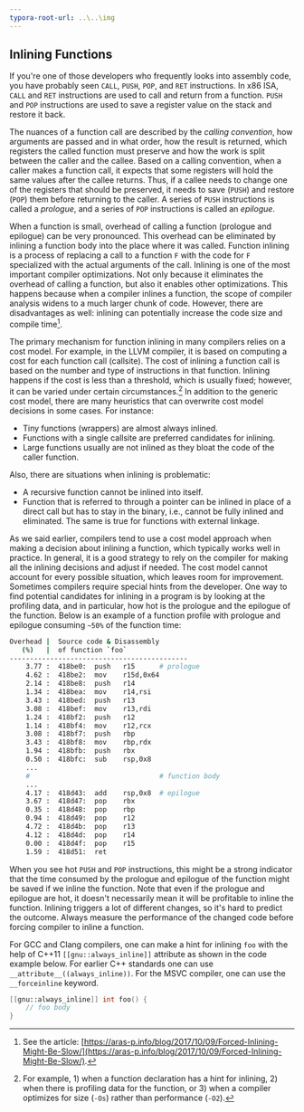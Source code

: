 ```yaml
---
typora-root-url: ..\..\img
---
```


## Inlining Functions

If you're one of those developers who frequently looks into assembly code, you have probably seen `CALL`, `PUSH`, `POP`, and `RET` instructions. In x86 ISA, `CALL` and `RET` instructions are used to call and return from a function. `PUSH` and `POP` instructions are used to save a register value on the stack and restore it back.

The nuances of a function call are described by the *calling convention*, how arguments are passed and in what order, how the result is returned, which registers the called function must preserve and how the work is split between the caller and the callee. Based on a calling convention, when a caller makes a function call, it expects that some registers will hold the same values after the callee returns. Thus, if a callee needs to change one of the registers that should be preserved, it needs to save (`PUSH`) and restore (`POP`) them before returning to the caller. A series of `PUSH` instructions is called a *prologue*, and a series of `POP` instructions is called an *epilogue*.

When a function is small, overhead of calling a function (prologue and epilogue) can be very pronounced. This overhead can be eliminated by inlining a function body into the place where it was called. Function inlining is a process of replacing a call to a function `F` with the code for `F` specialized with the actual arguments of the call. Inlining is one of the most important compiler optimizations. Not only because it eliminates the overhead of calling a function, but also it enables other optimizations. This happens because when a compiler inlines a function, the scope of compiler analysis widens to a much larger chunk of code. However, there are disadvantages as well: inlining can potentially increase the code size and compile time[^20].

The primary mechanism for function inlining in many compilers relies on a cost model. For example, in the LLVM compiler, it is based on computing a cost for each function call (callsite). The cost of inlining a function call is based on the number and type of instructions in that function. Inlining happens if the cost is less than a threshold, which is usually fixed; however, it can be varied under certain circumstances.[^21] In addition to the generic cost model, there are many heuristics that can overwrite cost model decisions in some cases. For instance: 

* Tiny functions (wrappers) are almost always inlined.
* Functions with a single callsite are preferred candidates for inlining.
* Large functions usually are not inlined as they bloat the code of the caller function.

Also, there are situations when inlining is problematic:

* A recursive function cannot be inlined into itself.
* Function that is referred to through a pointer can be inlined in place of a direct call but has to stay in the binary, i.e., cannot be fully inlined and eliminated. The same is true for functions with external linkage.

As we said earlier, compilers tend to use a cost model approach when making a decision about inlining a function, which typically works well in practice. In general, it is a good strategy to rely on the compiler for making all the inlining decisions and adjust if needed. The cost model cannot account for every possible situation, which leaves room for improvement. Sometimes compilers require special hints from the developer. One way to find potential candidates for inlining in a program is by looking at the profiling data, and in particular, how hot is the prologue and the epilogue of the function. Below is an example of a function profile with prologue and epilogue consuming `~50%` of the function time:

```bash
Overhead |  Source code & Disassembly
   (%)   |  of function `foo`
--------------------------------------------
    3.77 :  418be0:  push   r15	     # prologue
    4.62 :  418be2:  mov    r15d,0x64
    2.14 :  418be8:  push   r14
    1.34 :  418bea:  mov    r14,rsi
    3.43 :  418bed:  push   r13
    3.08 :  418bef:  mov    r13,rdi
    1.24 :  418bf2:  push   r12
    1.14 :  418bf4:  mov    r12,rcx
    3.08 :  418bf7:  push   rbp
    3.43 :  418bf8:  mov    rbp,rdx
    1.94 :  418bfb:  push   rbx
    0.50 :  418bfc:  sub    rsp,0x8
    ...
    #                                # function body
    ...
    4.17 :  418d43:  add    rsp,0x8	 # epilogue
    3.67 :  418d47:  pop    rbx
    0.35 :  418d48:  pop    rbp
    0.94 :  418d49:  pop    r12
    4.72 :  418d4b:  pop    r13
    4.12 :  418d4d:  pop    r14
    0.00 :  418d4f:  pop    r15
    1.59 :  418d51:  ret

```

When you see hot `PUSH` and `POP` instructions, this might be a strong indicator that the time consumed by the prologue and epilogue of the function might be saved if we inline the function. Note that even if the prologue and epilogue are hot, it doesn't necessarily mean it will be profitable to inline the function. Inlining triggers a lot of different changes, so it's hard to predict the outcome. Always measure the performance of the changed code before forcing compiler to inline a function.

For GCC and Clang compilers, one can make a hint for inlining `foo` with the help of C++11 `[[gnu::always_inline]]` attribute as shown in the code example below. For earlier C++ standards one can use `__attribute__((always_inline))`. For the MSVC compiler, one can use the `__forceinline` keyword.

```cpp
[[gnu::always_inline]] int foo() {
    // foo body
}
```

[^20]: See the article: [https://aras-p.info/blog/2017/10/09/Forced-Inlining-Might-Be-Slow/](https://aras-p.info/blog/2017/10/09/Forced-Inlining-Might-Be-Slow/).
[^21]: For example, 1) when a function declaration has a hint for inlining, 2) when there is profiling data for the function, or 3) when a compiler optimizes for size (`-Os`) rather than performance (`-O2`).
